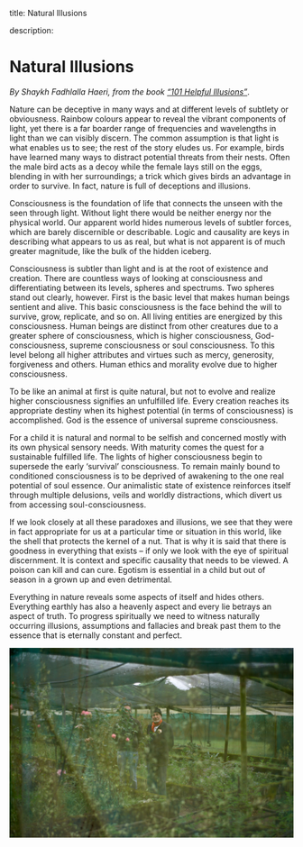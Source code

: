 title: Natural Illusions

description:

# Natural Illusions

_By Shaykh Fadhlalla Haeri, from the book [“101 Helpful Illusions”](../../books/practices-teachings/101-helpful-illusions)_.

Nature can be deceptive in many ways and at different levels of subtlety or obviousness. Rainbow colours appear to reveal the vibrant components of light, yet there is a far boarder range of frequencies and wavelengths in light than we can visibly discern. The common assumption is that light is what enables us to see; the rest of the story eludes us. For example, birds have learned many ways to distract potential threats from their nests. Often the male bird acts as a decoy while the female lays still on the eggs, blending in with her surroundings; a trick which gives birds an advantage in order to survive. In fact, nature is full of deceptions and illusions.

Consciousness is the foundation of life that connects the unseen with the seen through light. Without light there would be neither energy nor the physical world. Our apparent world hides numerous levels of subtler forces, which are barely discernible or describable. Logic and causality are keys in describing what appears to us as real, but what is not apparent is of much greater magnitude, like the bulk of the hidden iceberg.

Consciousness is subtler than light and is at the root of existence and creation. There are countless ways of looking at consciousness and differentiating between its levels, spheres and spectrums. Two spheres stand out clearly, however. First is the basic level that makes human beings sentient and alive. This basic consciousness is the face behind the will to survive, grow, replicate, and so on. All living entities are energized by this consciousness. Human beings are distinct from other creatures due to a greater sphere of consciousness, which is higher consciousness, God-consciousness, supreme consciousness or soul consciousness. To this level belong all higher attributes and virtues such as mercy, generosity, forgiveness and others. Human ethics and morality evolve due to higher consciousness.

To be like an animal at first is quite natural, but not to evolve and realize higher consciousness signifies an unfulfilled life. Every creation reaches its appropriate destiny when its highest potential (in terms of consciousness) is accomplished. God is the essence of universal supreme consciousness.

For a child it is natural and normal to be selfish and concerned mostly with its own physical sensory needs. With maturity comes the quest for a sustainable fulfilled life. The lights of higher consciousness begin to supersede the early ‘survival’ consciousness. To remain mainly bound to conditioned consciousness is to be deprived of awakening to the one real potential of soul essence. Our animalistic state of existence reinforces itself through multiple delusions, veils and worldly distractions, which divert us from accessing soul-consciousness.

If we look closely at all these paradoxes and illusions, we see that they were in fact appropriate for us at a particular time or situation in this world, like the shell that protects the kernel of a nut. That is why it is said that there is goodness in everything that exists – if only we look with the eye of spiritual discernment. It is context and specific causality that needs to be viewed. A poison can kill and can cure. Egotism is essential in a child but out of season in a grown up and even detrimental.

Everything in nature reveals some aspects of itself and hides others. Everything earthly has also a heavenly aspect and every lie betrays an aspect of truth. To progress spiritually we need to witness naturally occurring illusions, assumptions and fallacies and break past them to the essence that is eternally constant and perfect.

![SFH in nature](./img/sfh_nature.jpg)